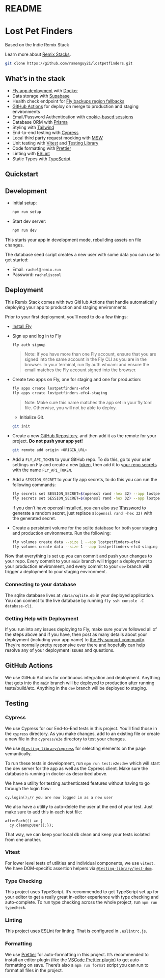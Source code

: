 # README

# Lost Pet Finders

Based on the Indie Remix Stack

Learn more about [Remix Stacks](https://remix.run/stacks).

```bash
git clone https://github.com/ramenguy21/lostpetfinders.git
```

## What’s in the stack

- [Fly app deployment](https://fly.io/) with [Docker](https://www.docker.com/)
- Data storage with [Supabase](https://supabase.com/)
- Health check endpoint for [Fly backups region fallbacks](https://fly.io/docs/reference/configuration/#services-http_checks)
- [GitHub Actions](https://github.com/features/actions) for deploy on merge to production and staging environments
- Email/Password Authentication with [cookie-based sessions](https://remix.run/utils/sessions#md-createcookiesessionstorage)
- Database ORM with [Prisma](https://prisma.io/)
- Styling with [Tailwind](https://tailwindcss.com/)
- End-to-end testing with [Cypress](https://cypress.io/)
- Local third party request mocking with [MSW](https://mswjs.io/)
- Unit testing with [Vitest](https://vitest.dev/) and [Testing Library](https://testing-library.com/)
- Code formatting with [Prettier](https://prettier.io/)
- Linting with [ESLint](https://eslint.org/)
- Static Types with [TypeScript](https://typescriptlang.org/)

## Quickstart

## Development

- Initial setup:
    
    ```bash
    npm run setup
    ```
    
- Start dev server:
    
    ```bash
    npm run dev
    ```
    

This starts your app in development mode, rebuilding assets on file changes.

The database seed script creates a new user with some data you can use to get started:

- Email: `rachel@remix.run`
- Password: `racheliscool`

## Deployment

This Remix Stack comes with two GitHub Actions that handle automatically deploying your app to production and staging environments.

Prior to your first deployment, you’ll need to do a few things:

- [Install Fly](https://fly.io/docs/getting-started/installing-flyctl/)
- Sign up and log in to Fly
    
    ```bash
    fly auth signup
    ```
    
    > Note: If you have more than one Fly account, ensure that you are signed into the same account in the Fly CLI as you are in the browser. In your terminal, run fly auth whoami and ensure the email matches the Fly account signed into the browser.
    > 
- Create two apps on Fly, one for staging and one for production:
    
    ```bash
    fly apps create lostpetfinders-efc4
    fly apps create lostpetfinders-efc4-staging
    ```
    
    > Note: Make sure this name matches the app set in your fly.toml file. Otherwise, you will not be able to deploy.
    > 
    - Initialize Git.
    
    ```bash
    git init
    ```
    
- Create a new [GitHub Repository](https://repo.new/), and then add it as the remote for your project. **Do not push your app yet!**
    
    ```bash
    git remote add origin <ORIGIN_URL>
    ```
    
- Add a `FLY_API_TOKEN` to your GitHub repo. To do this, go to your user settings on Fly and create a new [token](https://web.fly.io/user/personal_access_tokens/new), then add it to [your repo secrets](https://docs.github.com/en/actions/security-guides/encrypted-secrets) with the name `FLY_API_TOKEN`.
- Add a `SESSION_SECRET` to your fly app secrets, to do this you can run the following commands:
    
    ```bash
    fly secrets set SESSION_SECRET=$(openssl rand -hex 32) --app lostpetfinders-efc4
    fly secrets set SESSION_SECRET=$(openssl rand -hex 32) --app lostpetfinders-efc4-staging
    ```
    
    If you don’t have openssl installed, you can also use [1Password](https://1password.com/password-generator) to generate a random secret, just replace `$(openssl rand -hex 32)` with the generated secret.
    
- Create a persistent volume for the sqlite database for both your staging and production environments. Run the following:
    
    ```bash
    fly volumes create data --size 1 --app lostpetfinders-efc4
    fly volumes create data --size 1 --app lostpetfinders-efc4-staging
    ```
    

Now that everything is set up you can commit and push your changes to your repo. Every commit to your `main` branch will trigger a deployment to your production environment, and every commit to your `dev` branch will trigger a deployment to your staging environment.

### Connecting to your database

The sqlite database lives at `/data/sqlite.db` in your deployed application. You can connect to the live database by running `fly ssh console -C database-cli`.

### Getting Help with Deployment

If you run into any issues deploying to Fly, make sure you’ve followed all of the steps above and if you have, then post as many details about your deployment (including your app name) to [the Fly support community](https://community.fly.io/). They’re normally pretty responsive over there and hopefully can help resolve any of your deployment issues and questions.

## GitHub Actions

We use GitHub Actions for continuous integration and deployment. Anything that gets into the `main` branch will be deployed to production after running tests/build/etc. Anything in the `dev` branch will be deployed to staging.

## Testing

### Cypress

We use Cypress for our End-to-End tests in this project. You’ll find those in the `cypress` directory. As you make changes, add to an existing file or create a new file in the `cypress/e2e` directory to test your changes.

We use [`@testing-library/cypress`](https://testing-library.com/cypress) for selecting elements on the page semantically.

To run these tests in development, run `npm run test:e2e:dev` which will start the dev server for the app as well as the Cypress client. Make sure the database is running in docker as described above.

We have a utility for testing authenticated features without having to go through the login flow:

```tsx
cy.login();// you are now logged in as a new user
```

We also have a utility to auto-delete the user at the end of your test. Just make sure to add this in each test file:

```tsx
afterEach(() => {
  cy.cleanupUser();});
```

That way, we can keep your local db clean and keep your tests isolated from one another.

### Vitest

For lower level tests of utilities and individual components, we use `vitest`. We have DOM-specific assertion helpers via [`@testing-library/jest-dom`](https://testing-library.com/jest-dom).

### Type Checking

This project uses TypeScript. It’s recommended to get TypeScript set up for your editor to get a really great in-editor experience with type checking and auto-complete. To run type checking across the whole project, run `npm run typecheck`.

### Linting

This project uses ESLint for linting. That is configured in `.eslintrc.js`.

### Formatting

We use [Prettier](https://prettier.io/) for auto-formatting in this project. It’s recommended to install an editor plugin (like the [VSCode Prettier plugin](https://marketplace.visualstudio.com/items?itemName=esbenp.prettier-vscode)) to get auto-formatting on save. There’s also a `npm run format` script you can run to format all files in the project.
